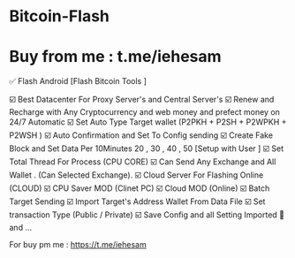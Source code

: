 # Bitcoin-Flash
# Buy from me : t.me/iehesam

✅ Flash Android [Flash Bitcoin Tools ]

☑️ Best Datacenter For Proxy Server's and Central Server's
☑️ Renew and Recharge with Any Cryptocurrency and web money and prefect money on 24/7 Automatic
☑️ Set Auto Type Target wallet (P2PKH + P2SH + P2WPKH + P2WSH )
☑️ Auto Confirmation and Set To Config sending 
☑️ Create Fake Block and Set Data Per 10Minutes 20 , 30 , 40 , 50 [Setup with User ]
☑️ Set Total Thread For Process (CPU CORE)
☑️ Can Send Any Exchange and All Wallet . (Can Selected Exchange).
☑️ Cloud Server For Flashing Online (CLOUD)
☑️ CPU Saver MOD (Clinet PC)
☑️ Cloud MOD (Online)
☑️ Batch Target Sending 
☑️ Import Target's Address Wallet From Data File
☑️ Set transaction Type (Public / Private)
☑️ Save Config and all Setting Imported 
🔰and ...


For buy pm me : https://t.me/iehesam
